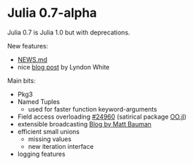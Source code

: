 # Julia 0.7-alpha

Julia 0.7 is Julia 1.0 but with deprecations.

New features:
- [NEWS.md](https://github.com/JuliaLang/julia/blob/v0.7.0-alpha/NEWS.md)
- nice [blog post](https://white.ucc.asn.au/2018/06/01/Julia-Favourite-New-Things.html)
  by Lyndon White

Main bits:
- Pkg3
- Named Tuples
  - used for faster function keyword-arguments
- Field access overloading [#24960](https://github.com/JuliaLang/julia/pull/24960) (satirical package [OO.jl](https://github.com/mauro3/OO.jl))
- extensible broadcasting [Blog by Matt Bauman](https://julialang.org/blog/2018/05/extensible-broadcast-fusion)
- efficient small unions
  - missing values
  - new iteration interface
- logging features
